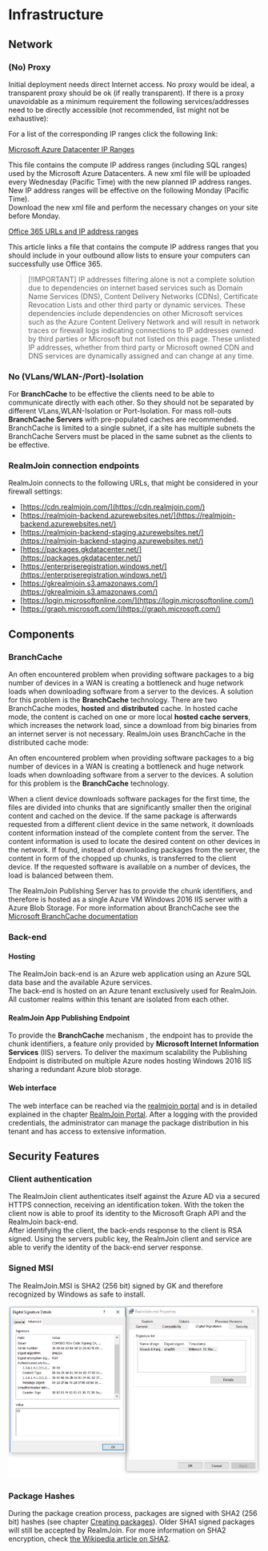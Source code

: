 # Infrastructure

## Network

### \(No\) Proxy

Initial deployment needs direct Internet access. No proxy would be ideal, a transparent proxy should be ok \(if really transparent\). If there is a proxy unavoidable as a minimum requirement the following services/addresses need to be directly accessible \(not recommended, list might not be exhaustive\):

For a list of the corresponding IP ranges click the following link:

[Microsoft Azure Datacenter IP Ranges](https://www.microsoft.com/en-us/download/details.aspx?id=41653)

This file contains the compute IP address ranges \(including SQL ranges\) used by the Microsoft Azure Datacenters. A new xml file will be uploaded every Wednesday \(Pacific Time\) with the new planned IP address ranges. New IP address ranges will be effective on the following Monday \(Pacific Time\).  
Download the new xml file and perform the necessary changes on your site before Monday.

[Office 365 URLs and IP address ranges](https://support.office.com/en-us/article/Office-365-URLs-and-IP-address-ranges-8548a211-3fe7-47cb-abb1-355ea5aa88a2)

This article links a file that contains the compute IP address ranges that you should include in your outbound allow lists to ensure your computers can successfully use Office 365.

> \[!IMPORTANT\] IP addresses filtering alone is not a complete solution due to dependencies on internet based services such as Domain Name Services \(DNS\), Content Delivery Networks \(CDNs\), Certificate Revocation Lists and other third party or dynamic services. These dependencies include dependencies on other Microsoft services such as the Azure Content Delivery Network and will result in network traces or firewall logs indicating connections to IP addresses owned by third parties or Microsoft but not listed on this page. These unlisted IP addresses, whether from third party or Microsoft owned CDN and DNS services are dynamically assigned and can change at any time.

### No \(VLans/WLAN-/Port\)-Isolation

For **BranchCache** to be effective the clients need to be able to communicate directly with each other. So they should not be separated by different VLans,WLAN-Isolation or Port-Isolation. For mass roll-outs **BranchCache Servers** with pre-populated caches are recommended. BranchCache is limited to a single subnet, if a site has multiple subnets the BranchCache Servers must be placed in the same subnet as the clients to be effective.

### RealmJoin connection endpoints

RealmJoin connects to the following URLs, that might be considered in your firewall settings:

* [https://cdn.realmjoin.com/](https://cdn.realmjoin.com/)  
* [https://realmjoin-backend.azurewebsites.net/](https://realmjoin-backend.azurewebsites.net/)  
* [https://realmjoin-backend-staging.azurewebsites.net/](https://realmjoin-backend-staging.azurewebsites.net/)  
* [https://packages.gkdatacenter.net/](https://packages.gkdatacenter.net/)  
* [https://enterpriseregistration.windows.net/](https://enterpriseregistration.windows.net/)  
* [https://gkrealmjoin.s3.amazonaws.com/](https://gkrealmjoin.s3.amazonaws.com/)  
* [https://login.microsoftonline.com/](https://login.microsoftonline.com/)  
* [https://graph.microsoft.com/](https://graph.microsoft.com/)  

## Components

### BranchCache

An often encountered problem when providing software packages to a big number of devices in a WAN is creating a bottleneck and huge network loads when downloading software from a server to the devices. A solution for this problem is the **BranchCache** technology. There are two BranchCache modes, **hosted** and **distributed** cache. In hosted cache mode, the content is cached on one or more local **hosted cache servers**, which increases the network load, since a download from big binaries from an internet server is not necessary. RealmJoin uses BranchCache in the distributed cache mode:

An often encountered problem when providing software packages to a big number of devices in a WAN is creating a bottleneck and huge network loads when downloading software from a server to the devices. A solution for this problem is the **BranchCache** technology.

When a client device downloads software packages for the first time, the files are divided into chunks that are significantly smaller then the original content and cached on the device. If the same package is afterwards requested from a different client device in the same network, it downloads content information instead of the complete content from the server. The content information is used to locate the desired content on other devices in the network. If found, instead of downloading packages from the server, the content in form of the chopped up chunks, is transferred to the client device. If the requested software is available on a number of devices, the load is balanced between them.

The RealmJoin Publishing Server has to provide the chunk identifiers, and therefore is hosted as a single Azure VM Windows 2016 IIS server with a Azure Blob Storage. For more information about BranchCache see the [Microsoft BranchCache documentation](https://docs.microsoft.com/en-us/windows-server/networking/branchcache/branchcache)

### Back-end

#### Hosting

The RealmJoin back-end is an Azure web application using an Azure SQL data base and the available Azure services.  
The back-end is hosted on an Azure tenant exclusively used for RealmJoin. All customer realms within this tenant are isolated from each other.

#### RealmJoin App Publishing Endpoint

To provide the **BranchCache** mechanism , the endpoint has to provide the chunk identifiers, a feature only provided by **Microsoft Internet Information Services** \(IIS\) servers. To deliver the maximum scalability the Publishing Endpoint is distributed on multiple Azure nodes hosting Windows 2016 IIS sharing a redundant Azure blob storage.

#### Web interface

The web interface can be reached via the [realmjoin portal](https://realmjoin-web.azurewebsites.net/) and is in detailed explained in the chapter [RealmJoin Portal](rj-portal.md). After a logging with the provided credentials, the administrator can manage the package distribution in his tenant and has access to extensive information.

## Security Features

### Client authentication

The RealmJoin client authenticates itself against the Azure AD via a secured HTTPS connection, receiving an identification token. With the token the client now is able to proof its identity to the Microsoft Graph API and the RealmJoin back-end.  
After identifying the client, the back-ends response to the client is RSA signed. Using the servers public key, the RealmJoin client and service are able to verify the identity of the back-end server response.

### Signed MSI

The RealmJoin.MSI is SHA2 \(256 bit\) signed by GK and therefore recognized by Windows as safe to install.

[![RJ Signed MSI](.gitbook/assets/rj-msi-sig.png)](https://github.com/realmjoin/realmjoin-gitbooks/tree/3c2250fcc0d712e1b40ac535a1766b57ce01910c/docs/media/rj-msi-sig.png)

### Package Hashes

During the package creation process, packages are signed with SHA2 \(256 bit\) hashes \(see chapter [Creating packages](https://github.com/realmjoin/realmjoin-gitbooks/tree/3c2250fcc0d712e1b40ac535a1766b57ce01910c/docs/create-package.md)\). Older SHA1 signed packages will still be accepted by RealmJoin. For more information on SHA2 encryption, check [the Wikipedia article on SHA2](https://en.wikipedia.org/wiki/SHA-2).

